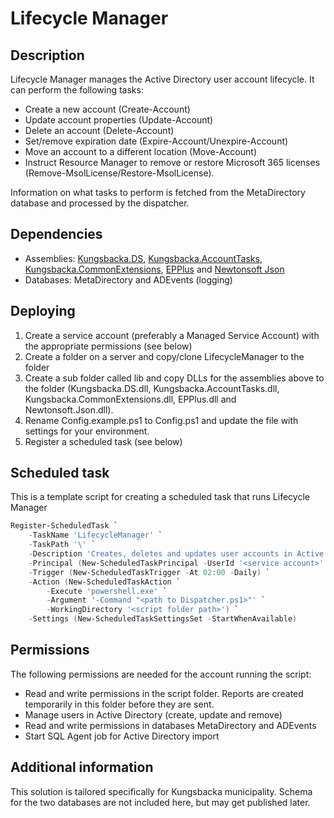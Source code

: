 ﻿# Lifecycle Manager

## Description

Lifecycle Manager manages the Active Directory user account lifecycle. It can perform the following tasks:

* Create a new account (Create-Account)
* Update account properties (Update-Account)
* Delete an account (Delete-Account)
* Set/remove expiration date (Expire-Account/Unexpire-Account)
* Move an account to a different location (Move-Account)
* Instruct Resource Manager to remove or restore Microsoft 365 licenses (Remove-MsolLicense/Restore-MsolLicense).

Information on what tasks to perform is fetched from the MetaDirectory database and processed by the dispatcher.

## Dependencies

* Assemblies: [Kungsbacka.DS](https://github.com/Kungsbacka/Kungsbacka.DS), [Kungsbacka.AccountTasks](https://github.com/Kungsbacka/Kungsbacka.AccountTasks), [Kungsbacka.CommonExtensions](https://github.com/Kungsbacka/Kungsbacka.CommonExtensions), [EPPlus](https://github.com/EPPlusSoftware/EPPlus) and [Newtonsoft Json](https://www.newtonsoft.com/json)
* Databases: MetaDirectory and ADEvents (logging)

## Deploying

1. Create a service account (preferably a Managed Service Account) with the appropriate permissions (see below)
2. Create a folder on a server and copy/clone LifecycleManager to the folder
3. Create a sub folder called lib and copy DLLs for the assemblies above to the folder (Kungsbacka.DS.dll, Kungsbacka.AccountTasks.dll, Kungsbacka.CommonExtensions.dll, EPPlus.dll and Newtonsoft.Json.dll).
4. Rename Config.example.ps1 to Config.ps1 and update the file with settings for your environment.
5. Register a scheduled task (see below)

## Scheduled task

This is a template script for creating a scheduled task that runs Lifecycle Manager

```powershell
Register-ScheduledTask `
    -TaskName 'LifecycleManager' `
    -TaskPath '\' `
    -Description 'Creates, deletes and updates user accounts in Active Directory.' `
    -Principal (New-ScheduledTaskPrincipal -UserId '<service account>' -LogonType Password) `
    -Trigger (New-ScheduledTaskTrigger -At 02:00 -Daily) `
    -Action (New-ScheduledTaskAction `
        -Execute 'powershell.exe' `
        -Argument '-Command "<path to Dispatcher.ps1>"' `
        -WorkingDirectory '<script folder path>') `
    -Settings (New-ScheduledTaskSettingsSet -StartWhenAvailable)
```

## Permissions

The following permissions are needed for the account running the script:

* Read and write permissions in the script folder. Reports are created temporarily in this folder before they are sent.
* Manage users in Active Directory (create, update and remove)
* Read and write permissions in databases MetaDirectory and ADEvents
* Start SQL Agent job for Active Directory import

## Additional information

This solution is tailored specifically for Kungsbacka municipality. Schema for the two databases are not included here, but may get published later.
